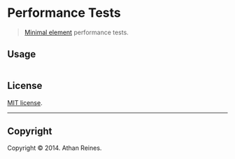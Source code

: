 Performance Tests
=================

> [Minimal element](https://github.com/element-io/minimal-element) performance tests.


## Usage

``` javascript

```


## License

[MIT license](http://opensource.org/licenses/MIT). 


---
## Copyright

Copyright &copy; 2014. Athan Reines.

